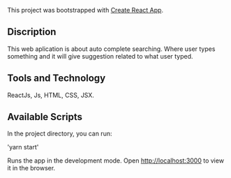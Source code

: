 This project was bootstrapped with [Create React App](https://github.com/facebook/create-react-app).

## Discription

This web aplication is about auto complete searching. Where user types something and it will give suggestion related to what user typed.

## Tools and Technology

ReactJs, Js, HTML, CSS, JSX.

## Available Scripts

In the project directory, you can run:

'yarn start'

Runs the app in the development mode.
Open [http://localhost:3000](http://localhost:3000) to view it in the browser.

